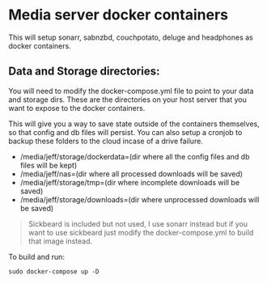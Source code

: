 # Media server docker containers
This will setup sonarr, sabnzbd, couchpotato, deluge and headphones as docker containers.

## Data and Storage directories:
You will need to modify the docker-compose.yml file to point to your data and storage dirs.
These are the directories on your host server that you want to expose to the docker containers.

This will give you a way to save state outside of the containers themselves, so that config and db files will persist. You can also setup a cronjob to backup these folders to the cloud incase of a drive failure.

* /media/jeff/storage/dockerdata=(dir where all the config files and db files will be kept)
* /media/jeff/nas=(dir where all processed downloads will be saved)
* /media/jeff/storage/tmp=(dir where incomplete downloads will be saved)
* /media/jeff/storage/downloads=(dir where unprocessed downloads will be saved)

> Sickbeard is included but not used, I use sonarr instead but if you want to use sickbeard just modify the docker-compose.yml to build that image instead.

To build and run:

`sudo docker-compose up -D`
